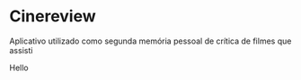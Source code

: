 # Cinereview

Aplicativo utilizado como segunda memória pessoal de crítica de filmes que assisti

Hello